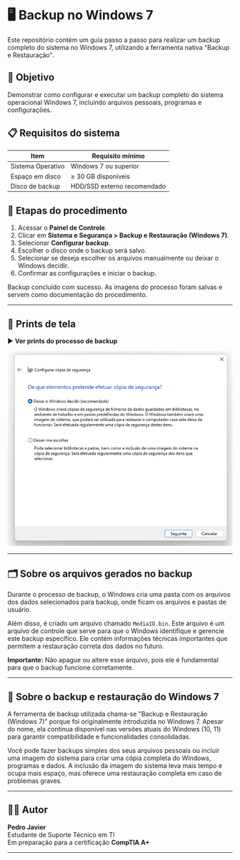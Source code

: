# 🖥️ Backup no Windows 7

Este repositório contém um guia passo a passo para realizar um backup completo do sistema no Windows 7, utilizando a ferramenta nativa "Backup e Restauração".

## 🎯 Objetivo

Demonstrar como configurar e executar um backup completo do sistema operacional Windows 7, incluindo arquivos pessoais, programas e configurações.

## 📋 Requisitos do sistema

| Item                 | Requisito mínimo              |
|----------------------|-------------------------------|
| Sistema Operativo    | Windows 7 ou superior         |
| Espaço em disco      | ≥ 30 GB disponíveis           |
| Disco de backup      | HDD/SSD externo recomendado   |

## 🧭 Etapas do procedimento

1. Acessar o **Painel de Controle**.
2. Clicar em **Sistema e Segurança > Backup e Restauração (Windows 7)**.
3. Selecionar **Configurar backup**.
4. Escolher o disco onde o backup será salvo.
5. Selecionar se deseja escolher os arquivos manualmente ou deixar o Windows decidir.
6. Confirmar as configurações e iniciar o backup.

Backup concluído com sucesso. As imagens do processo foram salvas e servem como documentação do procedimento.

---

## 📸 Prints de tela

▶️ **Ver prints do processo de backup**

![Tela de configuração do backup](configurando-backup.png)

---

## 🗂️ Sobre os arquivos gerados no backup

Durante o processo de backup, o Windows cria uma pasta com os arquivos dos dados selecionados para backup, onde ficam os arquivos e pastas de usuário.

Além disso, é criado um arquivo chamado `MediaID.bin`. Este arquivo é um arquivo de controle que serve para que o Windows identifique e gerencie este backup específico. Ele contém informações técnicas importantes que permitem a restauração correta dos dados no futuro.

**Importante:** Não apague ou altere esse arquivo, pois ele é fundamental para que o backup funcione corretamente.

---

## 💾 Sobre o backup e restauração do Windows 7

A ferramenta de backup utilizada chama-se "Backup e Restauração (Windows 7)" porque foi originalmente introduzida no Windows 7. Apesar do nome, ela continua disponível nas versões atuais do Windows (10, 11) para garantir compatibilidade e funcionalidades consolidadas.

Você pode fazer backups simples dos seus arquivos pessoais ou incluir uma imagem do sistema para criar uma cópia completa do Windows, programas e dados. A inclusão da imagem do sistema leva mais tempo e ocupa mais espaço, mas oferece uma restauração completa em caso de problemas graves.

---

## 👨‍💻 Autor

**Pedro Javier**  
Estudante de Suporte Técnico em TI  
Em preparação para a certificação **CompTIA A+**

---

